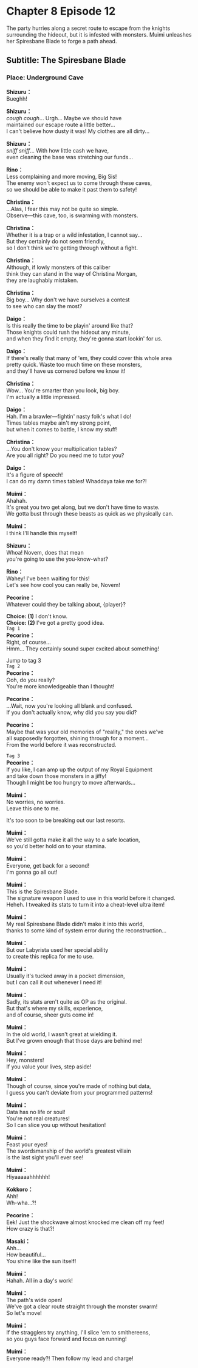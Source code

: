 # Chapter 8 Episode 12
The party hurries along a secret route to escape from the knights surrounding the hideout, but it is infested with monsters. Muimi unleashes her Spiresbane Blade to forge a path ahead.
  
## Subtitle: The Spiresbane Blade
  
### Place: Underground Cave
  
**Shizuru：**  
Bueghh!  
  
**Shizuru：**  
*cough* *cough*... Urgh... Maybe we should have  
maintained our escape route a little better...  
I can't believe how dusty it was! My clothes are all dirty...  
  
**Shizuru：**  
*sniff sniff*... With how little cash we have,  
even cleaning the base was stretching our funds...  
  
**Rino：**  
Less complaining and more moving, Big Sis!  
The enemy won't expect us to come through these caves,  
so we should be able to make it past them to safety!  
  
**Christina：**  
...Alas, I fear this may not be quite so simple.  
Observe—this cave, too, is swarming with monsters.  
  
**Christina：**  
Whether it is a trap or a wild infestation, I cannot say...  
But they certainly do not seem friendly,  
so I don't think we're getting through without a fight.  
  
**Christina：**  
Although, if lowly monsters of this caliber  
think they can stand in the way of Christina Morgan,  
they are laughably mistaken.  
  
**Christina：**  
Big boy... Why don't we have ourselves a contest  
to see who can slay the most?  
  
**Daigo：**  
Is this really the time to be playin' around like that?  
Those knights could rush the hideout any minute,  
and when they find it empty, they're gonna start lookin' for us.  
  
**Daigo：**  
If there's really that many of 'em, they could cover this whole area  
pretty quick. Waste too much time on these monsters,  
and they'll have us cornered before we know it!  
  
**Christina：**  
Wow... You're smarter than you look, big boy.  
I'm actually a little impressed.  
  
**Daigo：**  
Hah. I'm a brawler—fightin' nasty folk's what I do!  
Times tables maybe ain't my strong point,  
but when it comes to battle, I know my stuff!  
  
**Christina：**  
...You don't know your multiplication tables?  
Are you all right? Do you need me to tutor you?  
  
**Daigo：**  
It's a figure of speech!  
I can do my damn times tables! Whaddaya take me for?!  
  
**Muimi：**  
Ahahah.  
It's great you two get along, but we don't have time to waste.  
We gotta bust through these beasts as quick as we physically can.  
  
**Muimi：**  
I think I'll handle this myself!  
  
**Shizuru：**  
Whoa! Novem, does that mean  
you're going to use the you-know-what?  
  
**Rino：**  
Wahey! I've been waiting for this!  
Let's see how cool you can really be, Novem!  
  
**Pecorine：**  
Whatever could they be talking about, {player}?  
  
**Choice: (1)**  I don't know.  
**Choice: (2)**  I've got a pretty good idea.  
`Tag 1`  
**Pecorine：**  
Right, of course...  
Hmm... They certainly sound super excited about something!  
  
Jump to tag 3  
`Tag 2`  
**Pecorine：**  
Ooh, do you really?  
You're more knowledgeable than I thought!  
  
**Pecorine：**  
...Wait, now you're looking all blank and confused.  
If you don't actually know, why did you say you did?  
  
**Pecorine：**  
Maybe that was your old memories of \"reality,\" the ones we've  
all supposedly forgotten, shining through for a moment...  
From the world before it was reconstructed.  
  
`Tag 3`  
**Pecorine：**  
If you like, I can amp up the output of my Royal Equipment  
and take down those monsters in a jiffy!  
Though I might be too hungry to move afterwards...  
  
**Muimi：**  
No worries, no worries.  
Leave this one to me.  
  
It's too soon to be breaking out our last resorts.  
  
**Muimi：**  
We've still gotta make it all the way to a safe location,  
so you'd better hold on to your stamina.  
  
**Muimi：**  
Everyone, get back for a second!  
I'm gonna go all out!  
  
**Muimi：**  
This is the Spiresbane Blade.  
The signature weapon I used to use in this world before it changed.  
Heheh. I tweaked its stats to turn it into a cheat-level ultra item!  
  
**Muimi：**  
My real Spiresbane Blade didn't make it into this world,  
thanks to some kind of system error during the reconstruction...  
  
**Muimi：**  
But our Labyrista used her special ability  
to create this replica for me to use.  
  
**Muimi：**  
Usually it's tucked away in a pocket dimension,  
but I can call it out whenever I need it!  
  
**Muimi：**  
Sadly, its stats aren't quite as OP as the original.  
But that's where my skills, experience,  
and of course, sheer guts come in!  
  
**Muimi：**  
In the old world, I wasn't great at wielding it.  
But I've grown enough that those days are behind me!  
  
**Muimi：**  
Hey, monsters!  
If you value your lives, step aside!  
  
**Muimi：**  
Though of course, since you're made of nothing but data,  
I guess you can't deviate from your programmed patterns!  
  
**Muimi：**  
Data has no life or soul!  
You're not real creatures!  
So I can slice you up without hesitation!  
  
**Muimi：**  
Feast your eyes!  
The swordsmanship of the world's greatest villain  
is the last sight you'll ever see!  
  
**Muimi：**  
Hiyaaaaahhhhhh!  
  
**Kokkoro：**  
Ahh!  
Wh-wha...?!  
  
**Pecorine：**  
Eek! Just the shockwave almost knocked me clean off my feet!  
How crazy is that?!  
  
**Masaki：**  
Ahh...  
 How beautiful...  
You shine like the sun itself!  
  
**Muimi：**  
Hahah. All in a day's work!  
  
**Muimi：**  
The path's wide open!  
We've got a clear route straight through the monster swarm!  
So let's move!  
  
**Muimi：**  
If the stragglers try anything, I'll slice 'em to smithereens,  
so you guys face forward and focus on running!  
  
**Muimi：**  
Everyone ready?! Then follow my lead and charge!  
